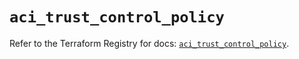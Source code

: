# `aci_trust_control_policy`

Refer to the Terraform Registry for docs: [`aci_trust_control_policy`](https://registry.terraform.io/providers/ciscodevnet/aci/2.17.0/docs/resources/trust_control_policy).
